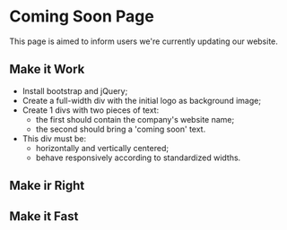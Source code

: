 # Coming Soon Page

This page is aimed to inform users we're currently updating our website.

## Make it Work
* Install bootstrap and jQuery;
* Create a full-width div with the initial logo as background image;
* Create 1 divs with two pieces of text:
  * the first should contain the company's website name;
  * the second should bring a 'coming soon' text.
* This div must be:
  * horizontally and vertically centered;
  * behave responsively according to standardized widths.

## Make ir Right


## Make it Fast
